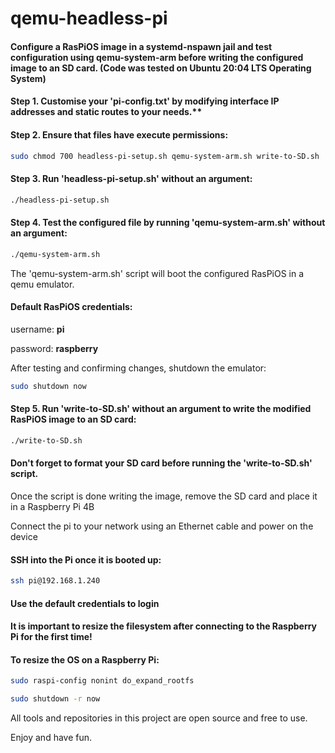# qemu-headless-pi
#### Configure a RasPiOS image in a systemd-nspawn jail and test configuration using qemu-system-arm before writing the configured image to an SD card. (Code was tested on Ubuntu 20:04 LTS Operating System)

#### Step 1. Customise your 'pi-config.txt' by modifying interface IP addresses and static routes to your needs.**

#### Step 2. Ensure that files have execute permissions: 
```bash
sudo chmod 700 headless-pi-setup.sh qemu-system-arm.sh write-to-SD.sh
```
#### Step 3. Run 'headless-pi-setup.sh' without an argument: 
```bash
./headless-pi-setup.sh
```
#### Step 4. Test the configured file by running 'qemu-system-arm.sh' without an argument: 
```bash
./qemu-system-arm.sh
```
The 'qemu-system-arm.sh' script will boot the configured RasPiOS in a qemu emulator. 

#### Default RasPiOS credentials:

username: **pi** 

password: **raspberry**

After testing and confirming changes, shutdown the emulator:

```bash
sudo shutdown now
```

#### Step 5. Run 'write-to-SD.sh' without an argument to write the modified RasPiOS image to an SD card: 
```bash
./write-to-SD.sh
```
#### Don't forget to format your SD card before running the 'write-to-SD.sh' script. 

Once the script is done writing the image, remove the SD card and place it in a Raspberry Pi 4B

Connect the pi to your network using an Ethernet cable and power on the device

#### SSH into the Pi once it is booted up:
```bash
ssh pi@192.168.1.240
```
#### Use the default credentials to login

#### It is important to resize the filesystem after connecting to the Raspberry Pi for the first time!

#### To resize the OS on a Raspberry Pi:

```bash
sudo raspi-config nonint do_expand_rootfs

sudo shutdown -r now
```
All tools and repositories in this project are open source and free to use.

Enjoy and have fun.
